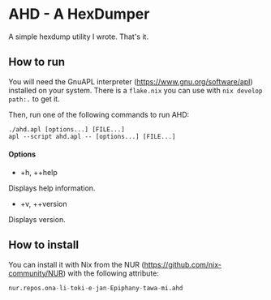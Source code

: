 # AHD - A HexDumper

A simple hexdump utility I wrote. That's it.

## How to run

You will need the GnuAPL interpreter (https://www.gnu.org/software/apl)
installed on your system. There is a `flake.nix` you can use with
`nix develop path:.` to get it.

Then, run one of the following commands to run AHD:

```
./ahd.apl [options...] [FILE...]
apl --script ahd.apl -- [options...] [FILE...]
```

#### Options

- +h, ++help

Displays help information.

- +v, ++version

Displays version.

## How to install

You can install it with Nix from the NUR (https://github.com/nix-community/NUR)
with the following attribute:

```nix
nur.repos.ona-li-toki-e-jan-Epiphany-tawa-mi.ahd
```
